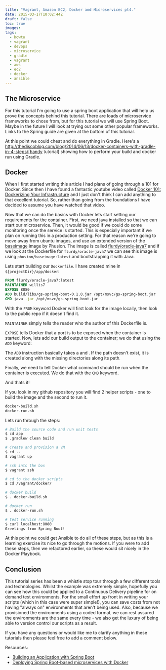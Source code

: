 ```yaml
---
title: "Vagrant, Amazon EC2, Docker and Microservices pt4."
date: 2015-03-17T10:02:44Z
draft: false
toc: true
images:
tags:
  - howto
  - vagrant
  - devops
  - microservice
  - gradle
  - vagrant
  - aws
  - ec2
  - docker
  - ansible
---
```


## The Microservice

For this tutorial I'm going to use a spring boot application that will help us prove the concepts behind this tutorial. There are loads of microservice frameworks to chose from, but for this tutorial we will use Spring Boot. Maybe in the future I will look at trying out some other popular frameworks. Links to the Spring guide are given at the bottom of this tutorial.

At this point we could cheat and do everything in Gradle. Here's a http://thediscoblog.com/blog/2014/06/13/docker-containers-with-gradle-in-4-steps/[handy tutorial] showing how to perform your build and docker run using Gradle.

## Docker

When I first started writing this article I had plans of going through a 101 for Docker. Since then I have found a fantastic youtube video called [Docker 101: Dockerizing Your Infrastructure](https://www.youtube.com/watch?v=4W2YY-qBla0&index=21&list=PLDF29927F90450C06) and I just don't think I can add anything to that excellent tutorial. So, rather than going from the foundations I have decided to assume you have watched that video.

Now that we can do the basics with Docker lets start setting our requirements for the container. First, we need java installed so that we can start our microservice. Then, it would be good if we could do some monitoring once the service is started. This is especially important if we plan on running this in a production setting. For that reason we're going to move away from ubuntu images, and use an extended version of the [baseimage](https://phusion.github.io/baseimage-docker/) image by Phusion. The image is called [flurdy/oracle-java7](https://registry.hub.docker.com/u/flurdy/oracle-java7/) and if we look at the Dockerfile for `flurdy/oracle-java7` we can see this image is using `phusion/baseimage:latest` and bootstrapping it with Java.

Lets start building our `Dockerfile`. I have created mine in `${projectDir}/app/docker`:

``` dockerfile
FROM flurdy/oracle-java7:latest
MAINTAINER willis7
EXPOSE 8080
ADD build/libs/gs-spring-boot-0.1.0.jar /opt/msvc/gs-spring-boot.jar
CMD java -jar /opt/msvc/gs-spring-boot.jar
```


With the `FROM` keyword Docker will first look for the image locally, then look to the public repo if it doesn't find it.

`MAINTAINER` simply tells the reader who the author of this Dockerfile is.


`EXPOSE` tells Docker that a port is to be exposed when the container is started. Now, lets add our build output to the container; we do that using the `ADD` keyword:

The `ADD` instruction basically takes a <src> and <dest>. If the <dest> path doesn't exist, it is created along with the missing directories along its path.

Finally, we need to tell Docker what command should be run when the container is executed. We do that with the `CMD` keyword.

And thats it!

If you look in my github repository you will find 2 helper scripts - one to build the image and the second to run it.

``` bash
docker-build.sh
docker-run.sh
```

Lets run through the steps:

``` bash
# Build the source code and run unit tests
$ cd app
$ .gradlew clean build

# Create and provision a VM
$ cd ..
$ vagrant up

# ssh into the box
$ vagrant ssh

# cd to the docker scripts
$ cd /vagrant/docker/

# docker build
$ . docker-build.sh

# docker run
$ . docker-run.sh

# test service running
$ curl localhost:8080
Greetings from Spring Boot!
```

At this point we could get Ansible to do all of these steps, but as this is a learning exercise its nice to go through the motions. If you were to add these steps, then we refactored earlier, so these would sit nicely in the Docker Playbook.

## Conclusion

This tutorial series has been a whistle stop tour through a few different tools and technologies. Whilst the example was extremely simple, hopefully you can see how this could be applied to a Continuous Delivery pipeline for on demand test environments. For the small effort up front in writing your scripts (which in this case were super simple!), you can save costs from not having "always on" environments that aren't being used. Also, because we provisioned the environments using a coded format, we can rest assured the environments are the same every time - we also get the luxury of being able to version control our scripts as a result.

If you have any questions or would like me to clarify anything in these tutorials then please feel free to add a comment below.


Resources:

* [Building an Application with Spring Boot](https://spring.io/guides/gs/spring-boot/)
* [Deploying Spring Boot-based microservices with Docker](http://plainoldobjects.com/2014/11/16/deploying-spring-boot-based-microservices-with-docker/)

